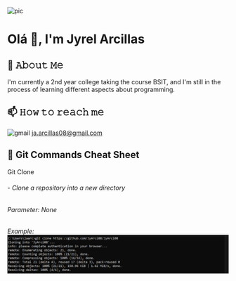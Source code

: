![pic](catto.jpeg)

# Olá 👋, I'm Jyrel Arcillas

## 📖 𝙰𝚋𝚘𝚞𝚝 𝙼𝚎
I'm currently a 2nd year college taking the course BSIT, and I'm still in the process of learning different aspects about programming. 

## 📫 𝙷𝚘𝚠 𝚝𝚘 𝚛𝚎𝚊𝚌𝚑 𝚖𝚎
![gmail](https://img.shields.io/badge/Gmail-D14836?style=for-the-badge&logo=gmail&logoColor=white) ja.arcillas08@gmail.com

## 📝 Git Commands Cheat Sheet
Git Clone
<h6>- Clone a repository into a new directory<h6>
<h6>Parameter: None<h6>

Example:
![pic](gitclone.png)
